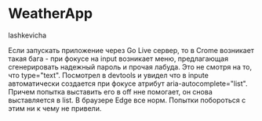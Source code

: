 # WeatherApp

lashkevicha

Если запускать приложение через Go Live сервер, то в Crome возникает такая бага - при фокусе на input возникает меню, предлагающая сгенерировать надежный пароль и прочая лабуда. Это не смотря на то, что type="text". Посмотрел в devtools и увидел что в inpute автоматически создается при фокусе атрибут aria-autocomplete="list". Причем попытка выставить его в off нне помогает, он снова выставляется в list. В браузере Edge все норм. Попытки побороться с этим ни к чему не привели.
